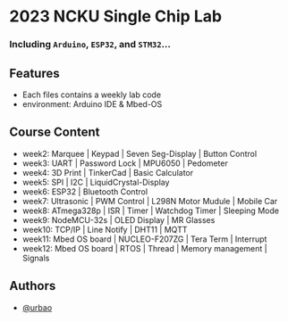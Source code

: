 # 2023 NCKU Single Chip Lab

### Including `Arduino`, `ESP32`, and `STM32`...

## Features
- Each files contains a weekly lab code
- environment: Arduino IDE & Mbed-OS

## Course Content
- week2: Marquee | Keypad | Seven Seg-Display | Button Control 
- week3: UART | Password Lock | MPU6050 | Pedometer
- week4: 3D Print | TinkerCad | Basic Calculator
- week5: SPI | I2C | LiquidCrystal-Display
- week6: ESP32 | Bluetooth Control
- week7: Ultrasonic | PWM Control | L298N Motor Mudule | Mobile Car
- week8: ATmega328p | ISR | Timer | Watchdog Timer | Sleeping Mode
- week9: NodeMCU-32s | OLED Display | MR Glasses
- week10: TCP/IP | Line Notify | DHT11 | MQTT
- week11: Mbed OS board | NUCLEO-F207ZG | Tera Term | Interrupt
- week12: Mbed OS board | RTOS | Thread | Memory management | Signals

## Authors
- [@urbao](https://www.github.com/urbao)
